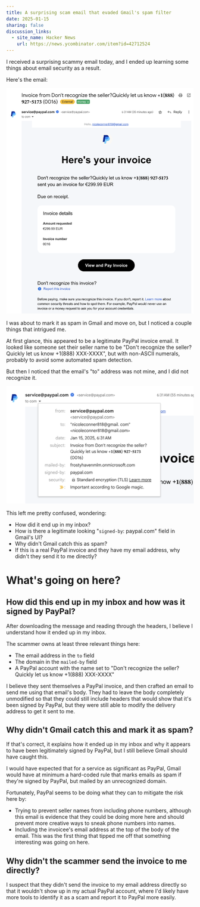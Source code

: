 ```yaml
---
title: A surprising scam email that evaded Gmail's spam filter
date: 2025-01-15
sharing: false
discussion_links:
  - site_name: Hacker News
    url: https://news.ycombinator.com/item?id=42712524
---
```


I received a surprising scammy email today, and I ended up learning some things
about email security as a result.

Here's the email:

![The scammy email](email.png)

I was about to mark it as spam in Gmail and move on, but I noticed a couple
things that intrigued me.

At first glance, this appeared to be a legitimate PayPal invoice email.
It looked like someone set their seller name to be "Don't recognize the
seller?Quickly let us know +1(888) XXX-XXXX", but with non-ASCII numerals,
probably to avoid some automated spam detection.

But then I noticed that the email's "to" address was not mine, and I did not
recognize it.

![Gmail's view of the email's details](details.png)

This left me pretty confused, wondering:
- How did it end up in my inbox?
- How is there a legitimate looking "`signed-by`: paypal.com" field in Gmail's
  UI?
- Why didn't Gmail catch this as spam?
- If this is a real PayPal invoice and they have my email address, why didn't
  they send it to me directly?

# What's going on here?

## How did this end up in my inbox and how was it signed by PayPal?

After downloading the message and reading through the headers, I believe I
understand how it ended up in my inbox.

The scammer owns at least three relevant things here:
- The email address in the `to` field
- The domain in the `mailed-by` field
- A PayPal account with the name set to "Don't recognize the seller?Quickly let
  us know +1(888) XXX-XXXX"

I believe they sent themselves a PayPal invoice, and then crafted an email to
send me using that email's body.
They had to leave the body completely unmodified so that they could still
include headers that would show that it's been signed by PayPal, but they were
still able to modify the delivery address to get it sent to me.

## Why didn't Gmail catch this and mark it as spam?

If that's correct, it explains how it ended up in my inbox and why it appears to
have been legitimately signed by PayPal, but I still believe Gmail should have
caught this.

I would have expected that for a service as significant as PayPal, Gmail would
have at minimum a hard-coded rule that marks emails as spam if they're signed by
PayPal, but mailed by an unrecognized domain.

Fortunately, PayPal seems to be doing what they can to mitigate the risk here
by:
- Trying to prevent seller names from including phone numbers, although this
  email is evidence that they could be doing more here and should prevent more
  creative ways to sneak phone numbers into names.
- Including the invoicee's email address at the top of the body of the email.
  This was the first thing that tipped me off that something interesting was
  going on here.

## Why didn't the scammer send the invoice to me directly?

I suspect that they didn't send the invoice to my email address directly so that
it wouldn't show up in my actual PayPal account, where I'd likely have more
tools to identify it as a scam and report it to PayPal more easily.
